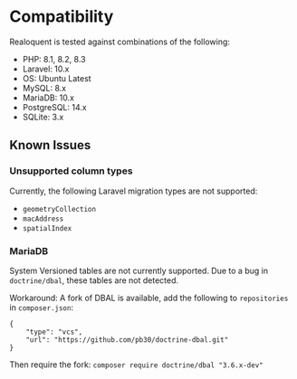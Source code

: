 # Compatibility

Realoquent is tested against combinations of the following:

* PHP: 8.1, 8.2, 8.3
* Laravel: 10.x
* OS: Ubuntu Latest
* MySQL: 8.x
* MariaDB: 10.x
* PostgreSQL: 14.x
* SQLite: 3.x

## Known Issues

### Unsupported column types
Currently, the following Laravel migration types are not supported:

* `geometryCollection`
* `macAddress`
* `spatialIndex`

### MariaDB
System Versioned tables are not currently supported. Due to a bug in `doctrine/dbal`, these tables are not detected.

Workaround: A fork of DBAL is available, add the following to `repositories` in `composer.json`:

```
{
    "type": "vcs",
    "url": "https://github.com/pb30/doctrine-dbal.git"
}
```
Then require the fork:
`composer require doctrine/dbal "3.6.x-dev"`
